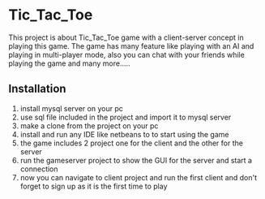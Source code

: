 # Tic_Tac_Toe
This project is about Tic_Tac_Toe game with a client-server concept in playing this game. The game has many feature like playing with an 
AI and playing in multi-player mode, also you can chat with your friends while playing the game and many more.....
## Installation
1. install mysql server on your pc
2. use sql file included in the project and import it to mysql server
3. make a clone from the project on your pc
4. install and run any IDE like netbeans to to start using the game
5. the game includes 2 project one for the client and the other for the server
6. run the gameserver project to show the GUI for the server and start a connection
7. now you can navigate to client project and run the first client and don't forget to sign up as it is the first time to play
